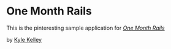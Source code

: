 # One Month Rails

This is the pinteresting sample application for [*One Month Rails*](htp://onemonthrials.com)

by [Kyle Kelley](http://kevinthecorgi.com)